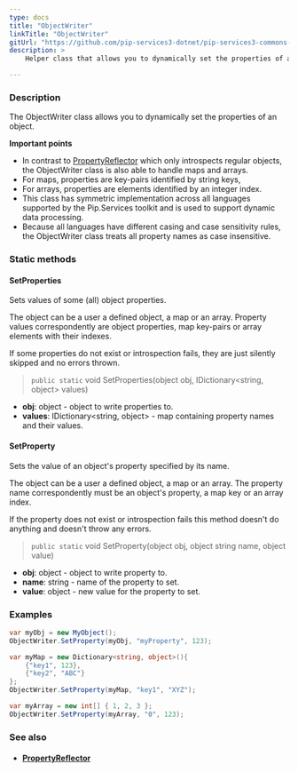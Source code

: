 ```yaml
---
type: docs
title: "ObjectWriter"
linkTitle: "ObjectWriter"
gitUrl: "https://github.com/pip-services3-dotnet/pip-services3-commons-dotnet"
description: >
    Helper class that allows you to dynamically set the properties of an object. 

---
```


### Description

The ObjectWriter class allows you to dynamically set the properties of an object. 

**Important points**

- In contrast to [PropertyReflector](../property_reflector) which only introspects regular objects, the ObjectWriter class is also able to handle maps and arrays.
- For maps, properties are key-pairs identified by string keys,
- For arrays, properties are elements identified by an integer index.
- This class has symmetric implementation across all languages supported by the Pip.Services toolkit and is used to support dynamic data processing.
- Because all languages have different casing and case sensitivity rules, the ObjectWriter class treats all property names as case insensitive.

### Static methods

#### SetProperties
Sets values of some (all) object properties.

The object can be a user a defined object, a map or an array.
Property values correspondently are object properties,
map key-pairs or array elements with their indexes.

If some properties do not exist or introspection fails, 
they are just silently skipped and no errors thrown.

> `public static` void SetProperties(object obj, IDictionary\<string, object\> values)

- **obj**: object - object to write properties to.
- **values**: IDictionary\<string, object\> - map containing property names and their values.

#### SetProperty
Sets the value of an object's property specified by its name.
 
The object can be a user a defined object, a map or an array.
The property name correspondently must be an object's property,
a map key or an array index.

If the property does not exist or introspection fails
this method doesn't do anything and doesn't throw any errors.

> `public static` void SetProperty(object obj, object string name, object value)

- **obj**: object - object to write property to.
- **name**: string - name of the property to set.
- **value**: object - new value for the property to set.

### Examples

```cs
var myObj = new MyObject();
ObjectWriter.SetProperty(myObj, "myProperty", 123);

var myMap = new Dictionary<string, object>(){
    {"key1", 123},
    {"key2", "ABC"}
};
ObjectWriter.SetProperty(myMap, "key1", "XYZ");

var myArray = new int[] { 1, 2, 3 };
ObjectWriter.SetProperty(myArray, "0", 123);

```

### See also
- #### [PropertyReflector](../property_reflector)



